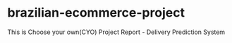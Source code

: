 # brazilian-ecommerce-project
This is Choose your own(CYO) Project Report - Delivery Prediction System

